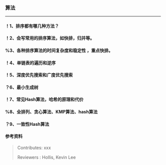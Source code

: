 ### 算法

---

#### ！1、排序都有哪几种方法？

#### ！2、会写常用的排序算法，如快排，归并等。

#### %3、各种排序算法的时间复杂度和稳定性 ，重点快排。

#### ！4、单链表的遍历和逆序

#### ！5、深度优先搜索和广度优先搜索

#### ？6、最小生成树

#### ！7、常见Hash算法，哈希的原理和代价

#### %8、全排列、贪心算法、KMP算法、hash算法

#### ？9、一致性Hash算法

#### 参考资料


>Contributes: xxx
>
>Reviewers : Hollis, Kevin Lee
